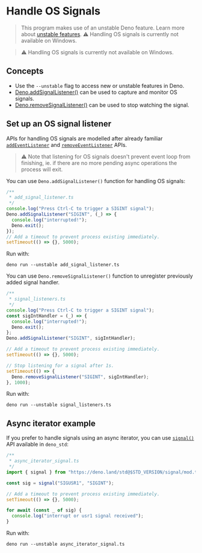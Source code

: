 # Handle OS Signals

> This program makes use of an unstable Deno feature. Learn more about
> [unstable features](../runtime/stability.md). ⚠️ Handling OS signals is
> currently not available on Windows.

> ⚠️ Handling OS signals is currently not available on Windows.

## Concepts

- Use the `--unstable` flag to access new or unstable features in Deno.
- [Deno.addSignalListener()](https://doc.deno.land/builtin/unstable#Deno.addSignalListener)
  can be used to capture and monitor OS signals.
- [Deno.removeSignalListener()](https://doc.deno.land/builtin/unstable#Deno.removeSignalListener)
  can be used to stop watching the signal.

## Set up an OS signal listener

APIs for handling OS signals are modelled after already familiar
[`addEventListener`](https://developer.mozilla.org/en-US/docs/Web/API/EventTarget/addEventListener)
and
[`removeEventListener`](https://developer.mozilla.org/en-US/docs/Web/API/EventTarget/removeEventListener)
APIs.

> ⚠️ Note that listening for OS signals doesn't prevent event loop from
> finishing, ie. if there are no more pending async operations the process will
> exit.

You can use `Deno.addSignalListener()` function for handling OS signals:

```ts
/**
 * add_signal_listener.ts
 */
console.log("Press Ctrl-C to trigger a SIGINT signal");
Deno.addSignalListener("SIGINT", (_) => {
  console.log("interrupted!");
  Deno.exit();
});
// Add a timeout to prevent process existing immediately.
setTimeout(() => {}, 5000);
```

Run with:

```shell
deno run --unstable add_signal_listener.ts
```

You can use `Deno.removeSignalListener()` function to unregister previously
added signal handler.

```ts
/**
 * signal_listeners.ts
 */
console.log("Press Ctrl-C to trigger a SIGINT signal");
const sigIntHandler = (_) => {
  console.log("interrupted!");
  Deno.exit();
};
Deno.addSignalListener("SIGINT", sigIntHandler);

// Add a timeout to prevent process existing immediately.
setTimeout(() => {}, 5000);

// Stop listening for a signal after 1s.
setTimeout(() => {
  Deno.removeSignalListener("SIGINT", sigIntHandler);
}, 1000);
```

Run with:

```shell
deno run --unstable signal_listeners.ts
```

## Async iterator example

If you prefer to handle signals using an async iterator, you can use
[`signal()`](https://deno.land/std/signal/mod.ts) API available in `deno_std`:

```ts
/**
 * async_iterator_signal.ts
 */
import { signal } from "https://deno.land/std@$STD_VERSION/signal/mod.ts";

const sig = signal("SIGUSR1", "SIGINT");

// Add a timeout to prevent process existing immediately.
setTimeout(() => {}, 5000);

for await (const _ of sig) {
  console.log("interrupt or usr1 signal received");
}
```

Run with:

```shell
deno run --unstable async_iterator_signal.ts
```
